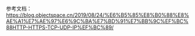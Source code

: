 


参考文档：  
https://blog.objectspace.cn/2019/08/24/%E6%B5%85%E8%B0%88%E8%AE%A1%E7%AE%97%E6%9C%BA%E7%BD%91%E7%BB%9C%EF%BC%88HTTP-HTTPS-TCP-UDP-IP%EF%BC%89/